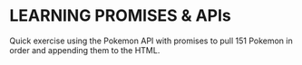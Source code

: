 # LEARNING PROMISES & APIs
 Quick exercise using the Pokemon API with promises to pull 151 Pokemon in order and appending them to the HTML.
